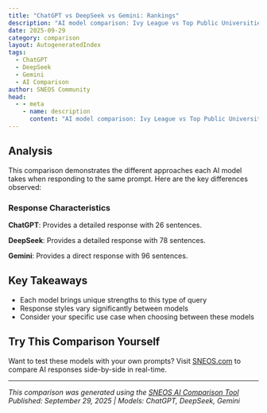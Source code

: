 ```yaml
---
title: "ChatGPT vs DeepSeek vs Gemini: Rankings"
description: "AI model comparison: Ivy League vs Top Public Universities vs Tech Schools - best value in 2025?..."
date: 2025-09-29
category: comparison
layout: AutogeneratedIndex
tags:
  - ChatGPT
  - DeepSeek
  - Gemini
  - AI Comparison
author: SNEOS Community
head:
  - - meta
    - name: description
      content: "AI model comparison: Ivy League vs Top Public Universities vs Tech Schools - best value in 2025?..."
---
```


<ChatComparison
  title="ChatGPT vs DeepSeek vs Gemini: Rankings"
  prompt="Ivy League vs Top Public Universities vs Tech Schools - best value in 2025?"
  :responses='{
    "ChatGPT": "Evaluating the \u0022best value\u0022 among Ivy League schools, top public universities, and tech schools in 2025 depends on several factors including cost, return on investment (ROI), quality of education, career outcomes, and personal fit. Here\u2019s a breakdown to help you understand the differences and identify the best value for you:\n\n### 1. **Ivy League Schools**\n\n**Examples:** Harvard, Yale, Princeton, Columbia, etc.  \n**Strengths:**\n- Prestigious reputation worldwide  \n- Strong alumni networks and recruiting connections  \n- Access to abundant resources, research opportunities, and financial aid  \n- High average starting salaries for graduates  \n\n**Costs:**  \n- High sticker prices (~$70,000\u002B per year including tuition, room, and board)  \n- However, many offer generous need-based financial aid, making net cost affordable for middle and lower-income families  \n\n**Value Consideration:**  \n- If you qualify for substantial financial aid, Ivy League schools can offer exceptional value.  \n- The prestige and network can open unique career opportunities.  \n- May be less cost-efficient if paying full price without financial aid.  \n\n---\n\n### 2. **Top Public Universities**\n\n**Examples:** UC Berkeley, University of Michigan, University of Virginia, UNC Chapel Hill, University of Texas at Austin, etc.  \n**Strengths:**  \n- Much lower tuition for in-state students (often $10,000-$20,000/year)  \n- High quality academics with strong programs in many fields  \n- Good career placement services and strong alumni networks (especially regionally)  \n\n**Costs:**  \n- In-state tuition often significantly cheaper than private schools  \n- Out-of-state tuition can approach private university costs, but still generally less expensive than Ivy League  \n\n**Value Consideration:**  \n- Often the best value for in-state students due to low cost and strong education quality.  \n- Great balance of cost and quality, especially for popular majors.  \n- May provide fewer \u201Cprestige\u201D advantages but often equal or better ROI based on cost savings.  \n\n---\n\n### 3. **Top Tech Schools**\n\n**Examples:** MIT, Caltech, Georgia Tech, RPI, Carnegie Mellon (especially for STEM/Tech majors)  \n**Strengths:**  \n- Focused STEM and tech curricula with strong hands-on and research components  \n- Excellent industry connections, especially in tech and engineering fields  \n- High starting salaries for graduates, often among the highest in the country  \n\n**Costs:**  \n- Similar or slightly less than Ivy League schools, depending on institution  \n- Strong financial aid available at many private tech schools (MIT, Caltech)  \n- Public tech schools (Georgia Tech) offer great value for in-state students  \n\n**Value Consideration:**  \n- High ROI for students pursuing tech and engineering careers.  \n- Intense academics and strong focus on employability.  \n- Can be a middle ground between Ivy prestige and public school affordability.  \n\n---\n\n### Summary Table\n\n| Category          | Tuition Range (Annual)       | Strengths                       | Best For                         | Value Factor                         |\n|-------------------|-----------------------------|--------------------------------|---------------------------------|------------------------------------|\n| Ivy League        | $70,000\u002B (high aid possible) | Prestige, networks, resources   | Students qualifying for aid, career networking | High ROI if aided; expensive otherwise |\n| Top Public        | $10,000-$25,000 (in-state)  | Affordable, strong academics    | In-state students, budget-conscious | Best value for in-state students     |\n| Tech Schools      | $30,000-$70,000              | STEM focus, high salaries       | STEM/tech majors, industry focus | Excellent ROI for STEM; cost varies by type |\n\n---\n\n### Additional Considerations\n\n- **Financial Aid \u0026 Scholarships:** Always apply; net costs can differ drastically.  \n- **Career Goals:** If aiming for finance or consulting, Ivy League might offer more advantages; for tech fields, tech schools or top publics with strong STEM can be superior values.  \n- **Location:** Proximity to job hubs can affect internships and job placement (e.g., Ivy Leagues near NYC/Boston, tech schools near Silicon Valley).  \n- **Campus Culture \u0026 Fit:** Quality of life, class sizes, and extracurricular opportunities matter.  \n\n---\n\n### Final Thoughts\n\n- For most students, attending a **top public university in-state** is often the best overall value in 2025, providing strong academics at affordable costs.  \n- If you receive generous aid, **Ivy League schools** offer unmatched networking and prestige.  \n- For students focused on STEM, **top tech schools** provide high ROI and excellent career opportunities, sometimes competing with Ivy League outcomes in their fields.  \n\n**Your best choice will depend on your specific major, finances, and career aspirations.**\n\nIf you want, I can help you analyze specific schools or programs you\u2019re considering!",
    "DeepSeek": "Of course. This is a fantastic and highly relevant question, as the definition of \u0022value\u0022 in higher education is rapidly evolving. The \u0022best value\u0022 in 2025 isn\u0027t a single answer but depends heavily on your career goals, learning style, and financial situation.\n\nLet\u0027s break down the strengths, weaknesses, and value proposition of each category for a student entering college in 2025.\n\n---\n\n### The Quick Answer: It Depends on Your Goal\n\n*   **For Prestige, Network, and Certain Elite Fields (Finance, Consulting, Academia):** **Ivy League**.\n*   **For High-ROI STEM Careers (CS, Engineering) and In-State Value:** **Top Public Universities**.\n*   **For a Hyper-Focused, Hands-On Path to a Specific Tech Career:** **Top Tech Schools**.\n\nNow, let\u0027s dive into the detailed analysis.\n\n---\n\n### 1. Ivy League \u0026 Peer Elite Private Universities\n*(Examples: Harvard, Princeton, Yale, Stanford, MIT, Chicago)*\n\n**The Value Proposition in 2025:**\nThe value is not just in the education, but in the **brand, network, and opportunity access**. This becomes a long-term investment in your social and professional capital.\n\n**Strengths:**\n*   **Unmatched Prestige \u0026 Network:** The \u0022Ivy League\u0022 brand opens doors for a lifetime, especially in fields like investment banking, management consulting, and politics. Your alumni network is a powerful global asset.\n*   **Massive Endowments:** This translates to unparalleled resources: need-blind admissions with generous financial aid (if you qualify), world-class research facilities, superstar professors, and well-funded student organizations.\n*   **Interdisciplinary Focus:** These schools encourage a broad liberal arts education, even for engineers, fostering critical thinking and versatility.\n*   **Selectivity \u0026 Peer Group:** You are surrounded by exceptionally driven and talented peers, which creates a powerful learning environment.\n\n**Weaknesses:**\n*   **Extreme Cost:** The sticker price is astronomical (often $80,000\u002B/year). While financial aid can be generous for low/middle-income families, many families end up paying a significant amount.\n*   **Pressure-Cooker Environment:** The intensity and competition can be overwhelming for some students.\n*   **Potential for Elitism:** The environment can feel insular and disconnected from the \u0022real world.\u0022\n\n**Best For:** Students aiming for elite, network-driven careers (finance, consulting, academia), those who thrive in intense, competitive environments, and those who qualify for significant need-based financial aid.\n\n---\n\n### 2. Top Public Universities\n*(Examples: UC Berkeley, UCLA, UMichigan, UVA, UNC-Chapel Hill, Georgia Tech, UIUC)*\n\n**The Value Proposition in 2025:**\nThis is the **king of ROI (Return on Investment)**, especially for in-state students in STEM fields. You get a world-class education at a fraction of the cost of an Ivy.\n\n**Strengths:**\n*   **Incredible Value (In-State):** For residents, the cost is often 1/3 to 1/2 that of an Ivy League. The education, particularly in engineering, computer science, and business, is frequently on par.\n*   **Powerhouse STEM Programs:** Many top publics (like Berkeley, Michigan, UIUC, Georgia Tech) have engineering and CS programs that consistently rank *above* most Ivies.\n*   **Large, Diverse Communities:** You get exposure to a vast array of people, ideas, and backgrounds, which is excellent preparation for the global workforce.\n*   **Strong Industry Connections:** Major tech, engineering, and biotech companies heavily recruit from these schools.\n\n**Weaknesses:**\n*   **Bureaucracy and Large Class Sizes:** Introductory courses can be massive (500\u002B students). You must be proactive to get attention from professors.\n*   **Competitive Admissions for Popular Majors:** Getting into the university is one thing; getting into a top major like Computer Science can be another, more difficult hurdle.\n*   **Out-of-State Cost:** For non-residents, the tuition is very high, often approaching private school levels, but usually without the same level of financial aid.\n\n**Best For:** In-state students seeking the highest possible ROI, students pursuing high-demand STEM majors, and those who are self-motivated and can thrive in a large, decentralized environment.\n\n---\n\n### 3. Top Tech \u0026 Specialized Schools\n*(Examples: MIT, Caltech, Georgia Tech, Carnegie Mellon, Harvey Mudd, Olin, RPI)*\n\n**The Value Proposition in 2025:**\n**Extreme focus and career acceleration.** These schools skip the broad general education requirements to dive deep into technical skills from day one.\n\n**Strengths:**\n*   **Unbeatable Career Placement:** Graduates from these schools are snapped up by top tech, engineering, and research firms. The career services are intensely focused.\n*   **Deep, Practical Curriculum:** The learning is hands-on, project-based, and immediately applicable. You build a strong portfolio by graduation.\n*   **Like-Minded, Collaborative Peers:** You are surrounded by students who are just as passionate and geeky about technology and problem-solving as you are. The culture is often one of collaboration over competition (though this varies).\n*   **Industry-Integrated:** These schools often have deep ties with Silicon Valley, aerospace, and other tech hubs, facilitating internships and co-ops.\n\n**Weaknesses:**\n*   **Narrow Focus:** There is less emphasis on humanities, social sciences, and the \u0022well-rounded\u0022 education prized by liberal arts colleges.\n*   **Intense Workload:** The \u0022grind\u0022 is real and can lead to burnout. The focus is overwhelmingly on technical proficiency.\n*   **Can Be Expensive:** Like Ivies, the private tech schools (Caltech, CMU) carry a high sticker price.\n\n**Best For:** Students who are 100% certain they want a career in technology, engineering, or hard sciences and want the most direct, fast-track path to a high-paying job.\n\n---\n\n### Key Factors for Your 2025 Decision\n\n1.  **Career Goal:** This is the #1 factor.\n    *   **Finance/Consulting?** Target Ivies.\n    *   **Software Engineer at FAANG?** A top public (Berkeley, UIUC) or tech school (CMU) offers equal or better value.\n    *   **Research Scientist?** Ivies, top publics, and specialized tech schools are all excellent; focus on the specific lab and professor.\n\n2.  **Financial Picture:**\n    *   **Run the Net Price Calculator** for every school you\u0027re considering. An Ivy with a full financial aid package can be cheaper than your in-state flagship. A $80k/year school that gives you $60k in aid is a better value than a $30k/year school with no aid.\n\n3.  **Learning Style:**\n    *   Do you need small seminars and professor access (Ivy/Tech)? Or can you thrive in a large lecture hall and seek out opportunities yourself (Public)?\n\n4.  **The \u0022AI \u0026 Tech\u0022 Wildcard:**\n    *   The demand for tech skills will only grow. Schools with strong, modern CS, Data Science, and AI programs (which include top publics and tech schools) will provide immense value. The Ivy League brand is adapting, but the focused technical training of a top public or tech school may have a more immediate payoff.\n\n### The Verdict for 2025\n\n*   **Overall \u0022Best Value\u0022 for the Most Students:** **Top Public Universities (for in-state students)**. The combination of world-class quality, strong career outcomes, and manageable debt is hard to beat. A computer science degree from UC Berkeley or the University of Washington is a golden ticket.\n*   **Best \u0022No-Expense-Spared\u0022 Investment for Specific Goals:** **Ivy League**. If your family can afford it or you qualify for significant aid, and you aim for a network-driven elite career, the long-term ROI of the brand and connections is real.\n*   **Best \u0022Fastest Path to a High-Paying Tech Job\u0022:** **Top Tech Schools**. If you live and breathe code or engineering, these schools offer the most efficient and effective training ground.\n\n**Final Advice:** Don\u0027t just chase a brand. In 2025, with the rising cost of education, the smartest strategy is to align your choice with a clear career outcome. The most valuable degree is one that equips you with in-demand skills, doesn\u0027t bury you in debt, and comes from a institution whose strengths match your ambitions.",
    "Gemini": "This is a fantastic question and one that a lot of students and families are grappling with! There\u0027s no single \u0022best value\u0022 across the board, as it depends heavily on individual circumstances, career goals, financial situation, and priorities. However, we can break down the pros and cons of each category to help you make a more informed decision for 2025.\n\n**I. Ivy League Universities (e.g., Harvard, Yale, Princeton, UPenn, Columbia, Brown, Dartmouth, Cornell)**\n\n*   **Pros:**\n    *   **Prestige and Reputation:**  The Ivy League name carries enormous weight, opening doors in many fields, especially in finance, law, consulting, and academia.\n    *   **Networking:** Unparalleled alumni networks and connections.  Opportunities to connect with influential people are abundant.\n    *   **Resources:**  Huge endowments translate into top-notch facilities, research opportunities, small class sizes, and generous financial aid.\n    *   **Financial Aid:**  Often have the *most generous* financial aid packages, sometimes making them *more affordable* than public universities for low- and middle-income families.  Many offer \u0022need-blind\u0022 admissions, meaning your ability to pay won\u0027t affect your admission decision.  They often meet 100% of demonstrated financial need.\n    *   **Broad Education:**  Emphasis on a well-rounded liberal arts education, developing critical thinking and communication skills.\n    *   **Career Services:**  Extensive career counseling and placement services, with strong relationships with top employers.\n    *   **Research Opportunities:** Abundant opportunities to engage in cutting-edge research with leading faculty.\n\n*   **Cons:**\n    *   **Selectivity:** Extremely competitive admissions.  Getting in is a huge challenge.\n    *   **Cost (Sticker Price):**  The listed tuition and fees are extremely high.\n    *   **Pressure:** Intense academic environment and a competitive student body can be stressful.\n    *   **May Not Be Best for All Fields:** While strong across the board, may not be the absolute best *specialized* program for certain highly technical or vocational fields (though their engineering departments are excellent).\n    *   **Location:**  Often located in expensive urban areas or small college towns, impacting living expenses.\n\n**II. Top Public Universities (e.g., University of Michigan, UCLA, UC Berkeley, University of Virginia, UNC Chapel Hill, UT Austin)**\n\n*   **Pros:**\n    *   **Academic Excellence:**  Often rank among the top universities globally and offer excellent programs in many fields.\n    *   **Value (for In-State Students):** Significantly lower tuition for in-state residents, making them a fantastic value.  Out-of-state tuition is still often lower than private universities.\n    *   **Diversity:**  Tend to have larger and more diverse student bodies than Ivy League schools.\n    *   **Research Opportunities:**  Strong research institutions with ample opportunities for undergraduate research.\n    *   **Strong in Specific Fields:**  Often have particularly strong programs in specific areas, such as engineering (Michigan, Berkeley, UT Austin), business (Michigan, UVA), or journalism (UNC).\n    *   **Large Networks:**  While not quite as exclusive as the Ivies, they still have extensive alumni networks.\n    *   **Career Services:** Strong career services, though potentially less personalized due to the larger student body.\n\n*   **Cons:**\n    *   **Class Sizes:**  Can have very large lecture classes, especially in introductory courses.\n    *   **In-State Preference:**  Admission is often significantly easier for in-state residents.  Out-of-state admission can be highly competitive.\n    *   **Funding Fluctuations:**  Public university funding can be subject to state budget cuts, which can impact resources and tuition.\n    *   **Financial Aid (Less Generous Than Ivies):**  Financial aid packages are generally less generous than those offered by Ivy League schools.  Meeting 100% of demonstrated need is less common.\n    *   **Out-of-State Tuition:** Can be expensive, potentially negating the \u0022value\u0022 proposition if you\u0027re not a resident.\n    *   **Bureaucracy:** Can be more bureaucratic than smaller private institutions.\n\n**III. Tech Schools (e.g., MIT, Caltech, Carnegie Mellon, Georgia Tech)**\n\n*   **Pros:**\n    *   **Specialized Excellence:**  World-renowned for STEM fields (Science, Technology, Engineering, Mathematics).\n    *   **Career Prospects:**  Graduates are highly sought after by tech companies and research institutions.  Excellent job placement rates.\n    *   **Research Opportunities:**  Emphasis on hands-on research and innovation.\n    *   **Strong Faculty:**  Leading researchers and experts in their fields.\n    *   **Financial Aid:**  Often provide generous financial aid packages, especially for lower- and middle-income families.\n    *   **Innovation \u0026 Entrepreneurship:** Strong cultures of innovation and entrepreneurship.\n\n*   **Cons:**\n    *   **Limited Focus:**  Less emphasis on the liberal arts.  May not be the best choice if you\u0027re unsure about pursuing a STEM career or prefer a broader education.\n    *   **Workload:**  Extremely demanding academic environment with a heavy workload.\n    *   **Less Name Recognition (Outside STEM):** While highly respected in STEM, their name recognition might not be as universal as the Ivies in fields like finance or law (though this is changing).\n    *   **Culture:**  Can be a less diverse student body in terms of interests and backgrounds compared to broader universities.  The social scene can sometimes be perceived as less vibrant.\n    *   **Cost (Sticker Price):**  High tuition costs, similar to private universities.\n\n**Value Considerations for 2025 (and Beyond):**\n\n*   **Your Field of Study:**  If you\u0027re certain about a STEM career, a top tech school might be the best value, even with a higher sticker price, due to excellent career prospects.  If you want a broad liberal arts education and are unsure of your career path, an Ivy League or top public university might be a better fit.\n*   **Financial Aid:**  *This is the most critical factor!*  Run the Net Price Calculators on each school\u0027s website.  The \u0022sticker price\u0022 is meaningless until you know what your *net price* (cost after financial aid) will be.  An Ivy League school might be *cheaper* than your in-state public university.  Don\u0027t assume you can\u0027t afford a private school.\n*   **Location:** Consider the cost of living in the area, especially if you\u0027ll be responsible for room and board.  Also, think about the location\u0027s impact on internship and job opportunities.\n*   **Career Goals:** Where do you see yourself in 5, 10, or 20 years?  Which school\u0027s alumni network and career services are best suited to help you achieve those goals?\n*   **In-State Residency:** If you qualify for in-state tuition at a top public university, it\u0027s often the best value *if* the program is a good fit for your interests.\n*   **Prestige vs. Fit:**  Don\u0027t get caught up in prestige for prestige\u0027s sake.  The \u0022best\u0022 school is the one where you\u0027ll thrive academically, socially, and emotionally.  A slightly less prestigious school where you can be a top student and access opportunities might be a better choice than a more prestigious school where you struggle and feel lost.\n*   **Future Earnings Potential:** Research the average starting salaries and long-term earning potential for graduates in your chosen field from each type of school.  This can help you assess the return on investment (ROI) of your education.\n*   **Specific Program Rankings:**  Look at rankings for specific departments or programs within each university, not just overall rankings.  A school might be highly ranked overall but have a weaker program in your area of interest.\n\n**In summary:**\n\n*   **Ivy League:** Best for broad education, prestige, networking, and often the *best financial aid*.\n*   **Top Public:** Best value *for in-state residents* seeking strong academics and research opportunities.\n*   **Tech Schools:** Best for specialized STEM education and career prospects in tech.\n\n**Recommendation:**\n\n1.  **Determine your major/area of interest.** This will heavily influence the \u0022best\u0022 school for you.\n2.  **Run Net Price Calculators for a range of schools across all three categories.** This is the *most important* step.\n3.  **Research program rankings and career outcomes.**\n4.  **Visit campuses (if possible) and talk to current students.**\n5.  **Prioritize \u0022fit\u0022 over pure prestige.** Choose the school where you believe you\u0027ll be happiest and most successful.\n\nGood luck with your college search! It\u0027s a big decision, but with careful research, you can find the best value for your individual circumstances.\n"
  }'
  published-date="16:28"
/>

## Analysis

This comparison demonstrates the different approaches each AI model takes when responding to the same prompt. Here are the key differences observed:

### Response Characteristics

**ChatGPT**: Provides a detailed response with 26 sentences. 

**DeepSeek**: Provides a detailed response with 78 sentences. 

**Gemini**: Provides a direct response with 96 sentences. 

## Key Takeaways

- Each model brings unique strengths to this type of query
- Response styles vary significantly between models
- Consider your specific use case when choosing between these models

## Try This Comparison Yourself

Want to test these models with your own prompts? Visit [SNEOS.com](https://sneos.com) to compare AI responses side-by-side in real-time.

---

*This comparison was generated using the [SNEOS AI Comparison Tool](https://sneos.com)*
*Published: September 29, 2025 | Models: ChatGPT, DeepSeek, Gemini*
